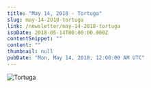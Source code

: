 ```yaml
---
title: "May 14, 2018 - Tortuga"
slug: may-14-2018-tortuga
link: /newsletter/may-14-2018-tortuga
isoDate: 2018-05-14T00:00:00.000Z
contentSnippet: ""
content: ""
thumbnail: null
pubDate: "Mon, May 14, 2018, 12:00:00 AM UTC"
---
```


![Tortuga ](https://abouthalf.com/cdn-cgi/imagedelivery/oZs0WTb3giZ46YUUQdHDjQ/9299b54c-f628-4393-69cf-c4c76bd35300/width=1200,format=auto "Tortuga ")
